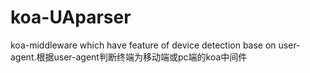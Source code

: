 # koa-UAparser
koa-middleware which have feature of device detection base on user-agent.根据user-agent判断终端为移动端或pc端的koa中间件
